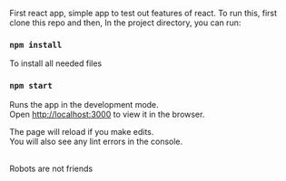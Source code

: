 First react app, simple app to test out features of react.
To run this, first clone this repo and then,
In the project directory, you can run:
### `npm install`
To install all needed files
### `npm start`
Runs the app in the development mode.<br>
Open [http://localhost:3000](http://localhost:3000) to view it in the browser.

The page will reload if you make edits.<br>
You will also see any lint errors in the console.

<br>
Robots are not friends
